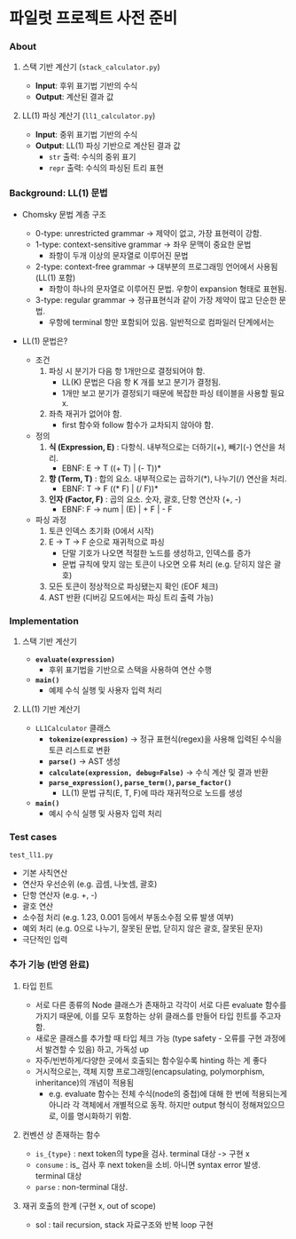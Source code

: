 # 파일럿 프로젝트 사전 준비

### About
1. 스택 기반 계산기 (`stack_calculator.py`)
    - **Input**: 후위 표기법 기반의 수식
    - **Output**: 계산된 결과 값

2. LL(1) 파싱 계산기 (`ll1_calculator.py`)
    - **Input**: 중위 표기법 기반의 수식
    - **Output**: LL(1) 파싱 기반으로 계산된 결과 값
        - `str` 출력: 수식의 중위 표기
        - `repr` 출력: 수식의 파싱된 트리 표현

### Background: LL(1) 문법

- Chomsky 문법 계층 구조
    - 0-type: unrestricted grammar -> 제약이 없고, 가장 표현력이 강함.
    - 1-type: context-sensitive grammar -> 좌우 문맥이 중요한 문법
        - 좌항이 두개 이상의 문자열로 이루어진 문법
    - 2-type: context-free grammar -> 대부분의 프로그래밍 언어에서 사용됨 (LL(1) 포함)
        - 좌항이 하나의 문자열로 이루어진 문법. 우항이 expansion 형태로 표현됨.
    - 3-type: regular grammar -> 정규표현식과 같이 가장 제약이 많고 단순한 문법.
        - 우항에 terminal 항만 포함되어 있음.
    일반적으로 컴파일러 단계에서는 

- LL(1) 문법은?
    - 조건
        1. 파싱 시 분기가 다음 항 1개만으로 결정되어야 함.
            - LL(K) 문법은 다음 항 K 개를 보고 분기가 결정됨.
            - 1개만 보고 분기가 결정되기 때문에 복잡한 파싱 테이블을 사용할 필요 x.
        2. 좌측 재귀가 없어야 함.
            - first 함수와 follow 함수가 교차되지 않아야 함.
    - 정의
        1. **식 (Expression, E)** : 다항식. 내부적으로는 더하기(+), 빼기(-) 연산을 처리.
            - EBNF: E -> T ((+ T) | (- T))*
        2. **항 (Term, T)** : 합의 요소. 내부적으로는 곱하기(*), 나누기(/) 연산을 처리.
            - EBNF: T -> F ((* F) | (/ F))*
        3. **인자 (Factor, F)** : 곱의 요소. 숫자, 괄호, 단항 연산자 (+, -)
            - EBNF: F -> num | (E) | + F | - F
    - 파싱 과정
        1. 토큰 인덱스 초기화 (0에서 시작)
        2. E → T → F 순으로 재귀적으로 파싱
            - 단말 기호가 나오면 적절한 노드를 생성하고, 인덱스를 증가
            - 문법 규칙에 맞지 않는 토큰이 나오면 오류 처리 (e.g. 닫히지 않은 괄호)
        3. 모든 토큰이 정상적으로 파싱됐는지 확인 (EOF 체크)
        4. AST 반환 (디버깅 모드에서는 파싱 트리 출력 가능)
        
### Implementation

1. 스택 기반 계산기
    - **`evaluate(expression)`**
        - 후위 표기법을 기반으로 스택을 사용하여 연산 수행
    - **`main()`**
        - 예제 수식 실행 및 사용자 입력 처리

2. LL(1) 기반 계산기
    - `LL1Calculator` 클래스
        - **`tokenize(expression)`** -> 정규 표현식(regex)을 사용해 입력된 수식을 토큰 리스트로 변환
        - **`parse()`** -> AST 생성
        - **`calculate(expression, debug=False)`** -> 수식 계산 및 결과 반환
        - **`parse_expression()`, `parse_term()`, `parse_factor()`**
            - LL(1) 문법 규칙(E, T, F)에 따라 재귀적으로 노드를 생성
    - **`main()`**
        - 예시 수식 실행 및 사용자 입력 처리



### Test cases
`test_ll1.py`
- 기본 사칙연산
- 연산자 우선순위 (e.g. 곱셈, 나눗셈, 괄호)
- 단항 연산자 (e.g. +, -)
- 괄호 연산
- 소수점 처리 (e.g. 1.23, 0.001 등에서 부동소수점 오류 발생 여부)
- 예외 처리 (e.g. 0으로 나누기, 잘못된 문법, 닫히지 않은 괄호, 잘못된 문자)
- 극단적인 입력


### 추가 기능 (반영 완료)
1. 타입 힌트
    - 서로 다른 종류의 Node 클래스가 존재하고 각각이 서로 다른 evaluate 함수를 가지기 때문에, 이를 모두 포함하는 상위 클래스를 만들어 타입 힌트를 주고자 함.
    - 새로운 클래스를 추가할 때 타입 체크 가능 (type safety - 오류를 구현 과정에서 발견할 수 있음) 하고, 가독성 up
    - 자주/빈번하게/다양한 곳에서 호출되는 함수일수록 hinting 하는 게 좋다
    - 거시적으로는, 객체 지향 프로그래밍(encapsulating, polymorphism, inheritance)의 개념이 적용됨
        - e.g. evaluate 함수는 전체 수식(node의 중첩)에 대해 한 번에 적용되는게 아니라 각 객체에서 개별적으로 동작. 하지만 output 형식이 정해져있으므로, 이를 명시화하기 위함.

2. 컨벤션 상 존재하는 함수
    - `is_{type}` : next token의 type을 검사. terminal 대상 -> 구현 x
    - `consume` : is_ 검사 후 next token을 소비. 아니면 syntax error 발생. terminal 대상
    - `parse` : non-terminal 대상.

3. 재귀 호출의 한계 (구현 x, out of scope)
    - sol : tail recursion, stack 자료구조와 반복 loop 구현